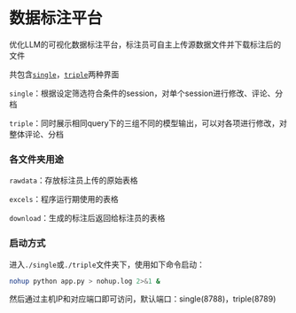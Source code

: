 # 数据标注平台

优化LLM的可视化数据标注平台，标注员可自主上传源数据文件并下载标注后的文件

共包含[`single`](screenshot/single.pdf)，[`triple`](screenshot/triple.pdf)两种界面

`single`：根据设定筛选符合条件的session，对单个session进行修改、评论、分档

`triple`：同时展示相同query下的三组不同的模型输出，可以对各项进行修改，对整体评论、分档

### 各文件夹用途

`rawdata`：存放标注员上传的原始表格

`excels`：程序运行期使用的表格

`download`：生成的标注后返回给标注员的表格

### 启动方式

进入`./single`或`./triple`文件夹下，使用如下命令启动：

```bash
nohup python app.py > nohup.log 2>&1 &
```

然后通过主机IP和对应端口即可访问，默认端口：single(8788)，triple(8789)
